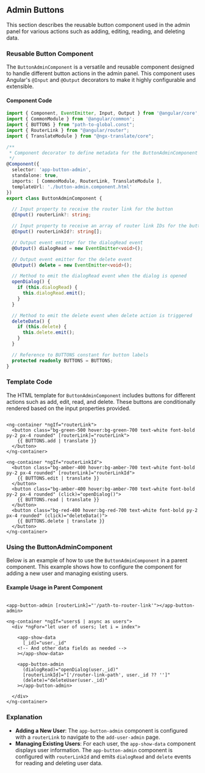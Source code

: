 ## Admin Buttons

This section describes the reusable button component used in the admin panel for various actions such as adding, editing, reading, and deleting data.

### Reusable Button Component

The `ButtonAdminComponent` is a versatile and reusable component designed to handle different button actions in the admin panel. This component uses Angular's `@Input` and `@Output` decorators to make it highly configurable and extensible.

#### Component Code

```typescript
import { Component, EventEmitter, Input, Output } from '@angular/core';
import { CommonModule } from '@angular/common';
import { BUTTONS } from "path-to-global.const";
import { RouterLink } from "@angular/router";
import { TranslateModule } from "@ngx-translate/core";

/**
 * Component decorator to define metadata for the ButtonAdminComponent
 */
@Component({
  selector: 'app-button-admin',
  standalone: true,
  imports: [ CommonModule, RouterLink, TranslateModule ],
  templateUrl: './button-admin.component.html'
})
export class ButtonAdminComponent {

  // Input property to receive the router link for the button
  @Input() routerLink?: string;

  // Input property to receive an array of router link IDs for the button
  @Input() routerLinkId?: string[];

  // Output event emitter for the dialogRead event
  @Output() dialogRead = new EventEmitter<void>();

  // Output event emitter for the delete event
  @Output() delete = new EventEmitter<void>();

  // Method to emit the dialogRead event when the dialog is opened
  openDialog() {
    if (this.dialogRead) {
      this.dialogRead.emit();
    }
  }

  // Method to emit the delete event when delete action is triggered
  deleteData() {
    if (this.delete) {
      this.delete.emit();
    }
  }

  // Reference to BUTTONS constant for button labels
  protected readonly BUTTONS = BUTTONS;
}
```

### Template Code

The HTML template for `ButtonAdminComponent` includes buttons for different actions such as add, edit, read, and delete. These buttons are conditionally rendered based on the input properties provided.

```angular2html

<ng-container *ngIf="routerLink">
  <button class="bg-green-500 hover:bg-green-700 text-white font-bold py-2 px-4 rounded" [routerLink]="routerLink">
    {{ BUTTONS.add | translate }}
  </button>
</ng-container>

<ng-container *ngIf="routerLinkId">
  <button class="bg-amber-400 hover:bg-amber-700 text-white font-bold py-2 px-4 rounded" [routerLink]="routerLinkId">
    {{ BUTTONS.edit | translate }}
  </button>
  <button class="bg-amber-400 hover:bg-amber-700 text-white font-bold py-2 px-4 rounded" (click)="openDialog()">
    {{ BUTTONS.read | translate }}
  </button>
  <button class="bg-red-400 hover:bg-red-700 text-white font-bold py-2 px-4 rounded" (click)="deleteData()">
    {{ BUTTONS.delete | translate }}
  </button>
</ng-container>
```

### Using the ButtonAdminComponent

Below is an example of how to use the `ButtonAdminComponent` in a parent component. This example shows how to configure the component for adding a new user and managing existing users.

#### Example Usage in Parent Component

```angular2html

<app-button-admin [routerLink]="'/path-to-router-link'"></app-button-admin>

<ng-container *ngIf="users$ | async as users">
  <div *ngFor="let user of users; let i = index">

    <app-show-data
      [_id]="user._id"
    <!-- And other data fields as needed -->
    ></app-show-data>

    <app-button-admin
      (dialogRead)="openDialog(user._id)"
      [routerLinkId]="['/router-link-path', user._id ?? '']"
      (delete)="deleteUser(user._id)"
    ></app-button-admin>

  </div>
</ng-container>
```

### Explanation

- **Adding a New User**: The `app-button-admin` component is configured with a `routerLink` to navigate to the `add-user-admin` page.
- **Managing Existing Users**: For each user, the `app-show-data` component displays user information. The `app-button-admin` component is configured with `routerLinkId` and emits `dialogRead` and `delete` events for reading and deleting user data.
